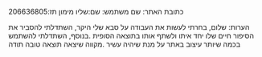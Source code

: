  כתובת האתר:
 שם משתמש:
שם:שליו מימון 
תז:206636805

הערות: 
שלום,
בחרתי לעשות את העבודה על סבא שלי היקר, השתדלתי להסביר את הסיפור חיים שלו יחד איתו ולשתף אותו בתוצאה הסופית
.בנוסף, השתדלתי להשתמש בכמה שיותר עיצוב באתר על מנת שיהיה עשיר 
.מקווה שיצאה תוצאה טובה
תודה 
